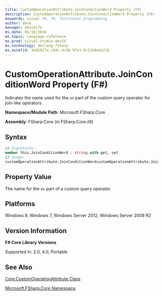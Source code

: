 ```yaml
---
title: CustomOperationAttribute.JoinConditionWord Property (F#)
description: CustomOperationAttribute.JoinConditionWord Property (F#)
keywords: visual f#, f#, functional programming
author: dend
manager: danielfe
ms.date: 05/16/2016
ms.topic: language-reference
ms.prod: visual-studio-dev14
ms.technology: devlang-fsharp
ms.assetid: 3e81927a-c9dc-4c38-97e3-8c1168eda716 
---
```


# CustomOperationAttribute.JoinConditionWord Property (F#)

Indicates the name used for the `on` part of the custom query operator for join-like operators.

**Namespace/Module Path**: Microsoft.FSharp.Core

**Assembly**: FSharp.Core (in FSharp.Core.dll)


## Syntax

```fsharp
// Signatures:
member this.JoinConditionWord : string with get, set
// Usage:
customOperationAttribute.JoinConditionWordcustomOperationAttribute.JoinConditionWord <- joinConditionWord
```

## Property Value
The name for the `on` part of a custom query operator.

## Platforms
Windows 8, Windows 7, Windows Server 2012, Windows Server 2008 R2

## Version Information
**F# Core Library Versions**

Supported in: 2.0, 4.0, Portable

## See Also
[Core.CustomOperationAttribute Class](Core.CustomOperationAttribute-Class-%5BFSharp%5D.md)

[Microsoft.FSharp.Core Namespace](Microsoft.FSharp.Core-Namespace-%5BFSharp%5D.md)